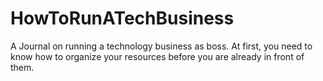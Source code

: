 # HowToRunATechBusiness
A Journal on running a technology business as boss.
At first, you need to know how to organize your resources before you are already in front of them.
